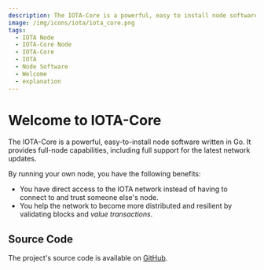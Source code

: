 ```yaml
---
description: The IOTA-Core is a powerful, easy to install node software written in Go. It provides the full node capabilities including full support of the latest network updates.
image: /img/icons/iota/iota_core.png
tags:
  - IOTA Node
  - IOTA-Core Node
  - IOTA-Core
  - IOTA
  - Node Software
  - Welcome
  - explanation
---
```


# Welcome to IOTA-Core

The IOTA-Core is a powerful, easy-to-install node software written in Go.
It provides full-node capabilities, including full support for the latest network updates.

By running your own node, you have the following benefits:

- You have direct access to the IOTA network instead of having to connect to and trust someone else's node.
- You help the network to become more distributed and resilient by validating blocks and _value transactions_.

## Source Code

The project's source code is available on [GitHub](https://github.com/iotaledger/iota-core).

